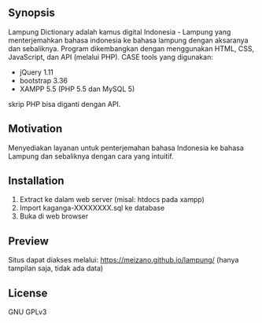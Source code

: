 ## Synopsis

Lampung Dictionary adalah kamus digital Indonesia - Lampung yang menterjemahkan bahasa indonesia ke bahasa lampung dengan aksaranya dan sebaliknya. Program dikembangkan dengan menggunakan HTML, CSS, JavaScript, dan API (melalui PHP).
CASE tools yang digunakan:
* jQuery 1.11
* bootstrap 3.36
* XAMPP 5.5 (PHP 5.5 dan MySQL 5)

skrip PHP bisa diganti dengan API.

## Motivation

Menyediakan layanan untuk penterjemahan bahasa Indonesia ke bahasa Lampung dan sebaliknya dengan cara yang intuitif.

## Installation

1. Extract ke dalam web server (misal: htdocs pada xampp)
2. Import kaganga-XXXXXXXX.sql ke database 
3. Buka di web browser

## Preview

Situs dapat diakses melalui: https://meizano.github.io/lampung/ (hanya tampilan saja, tidak ada data)

## License

GNU GPLv3
